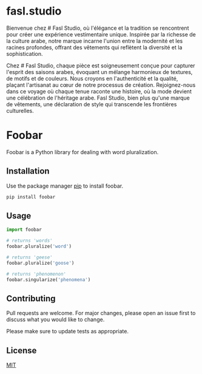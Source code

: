 # fasl.studio

Bienvenue chez # Fasl Studio, où l'élégance et la tradition se rencontrent pour créer une expérience vestimentaire unique.
Inspirée par la richesse de la culture arabe, notre marque incarne l'union entre la modernité et les racines profondes, offrant des vêtements qui reflètent la diversité et la sophistication.

Chez # Fasl Studio, chaque pièce est soigneusement conçue pour capturer l'esprit des saisons arabes, évoquant un mélange harmonieux de textures, de motifs et de couleurs. Nous croyons en l'authenticité et la qualité, plaçant l'artisanat au cœur de notre processus de création. Rejoignez-nous dans ce voyage où chaque tenue raconte une histoire, où la mode devient une célébration de l'héritage arabe. Fasl Studio, bien plus qu'une marque de vêtements, une déclaration de style qui transcende les frontières culturelles.



# Foobar

Foobar is a Python library for dealing with word pluralization.

## Installation

Use the package manager [pip](https://pip.pypa.io/en/stable/) to install foobar.

```bash
pip install foobar
```

## Usage

```python
import foobar

# returns 'words'
foobar.pluralize('word')

# returns 'geese'
foobar.pluralize('goose')

# returns 'phenomenon'
foobar.singularize('phenomena')
```

## Contributing

Pull requests are welcome. For major changes, please open an issue first
to discuss what you would like to change.

Please make sure to update tests as appropriate.

## License

[MIT](https://choosealicense.com/licenses/mit/)
